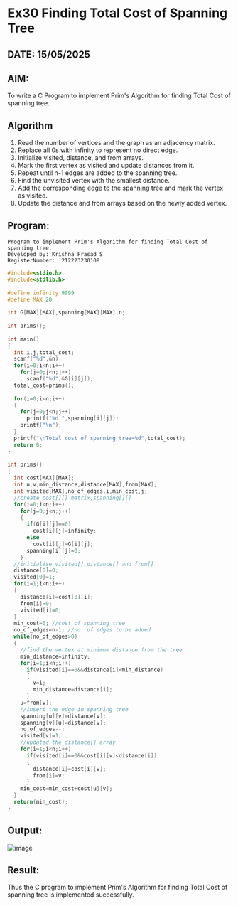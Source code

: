 # Ex30 Finding Total Cost of Spanning Tree
## DATE: 15/05/2025
## AIM:
To write a C Program to implement Prim's Algorithm for finding Total Cost of spanning tree.
## Algorithm
1. Read the number of vertices and the graph as an adjacency matrix.
2. Replace all 0s with infinity to represent no direct edge.
3. Initialize visited, distance, and from arrays.
4. Mark the first vertex as visited and update distances from it.
5. Repeat until n-1 edges are added to the spanning tree.
6. Find the unvisited vertex with the smallest distance.
7. Add the corresponding edge to the spanning tree and mark the vertex as visited.
8. Update the distance and from arrays based on the newly added vertex. 

## Program:
```
Program to implement Prim's Algorithm for finding Total Cost of spanning tree.
Developed by: Krishna Prasad S
RegisterNumber:  212223230108
```
```c
#include<stdio.h>
#include<stdlib.h>
 
#define infinity 9999
#define MAX 20
 
int G[MAX][MAX],spanning[MAX][MAX],n;
 
int prims();
 
int main()
{
  int i,j,total_cost;
  scanf("%d",&n);
  for(i=0;i<n;i++)
    for(j=0;j<n;j++)
      scanf("%d",&G[i][j]);
  total_cost=prims();
  
  for(i=0;i<n;i++)
  {
    for(j=0;j<n;j++)
      printf("%d ",spanning[i][j]);
    printf("\n");
  }
  printf("\nTotal cost of spanning tree=%d",total_cost);
  return 0;
}
 
int prims()
{
  int cost[MAX][MAX];
  int u,v,min_distance,distance[MAX],from[MAX];
  int visited[MAX],no_of_edges,i,min_cost,j;
  //create cost[][] matrix,spanning[][]
  for(i=0;i<n;i++)
    for(j=0;j<n;j++)
    {
      if(G[i][j]==0)
        cost[i][j]=infinity;
      else
        cost[i][j]=G[i][j];
      spanning[i][j]=0;
    }
  //initialise visited[],distance[] and from[]
  distance[0]=0;
  visited[0]=1;
  for(i=1;i<n;i++)
  {
    distance[i]=cost[0][i];
    from[i]=0;
    visited[i]=0;
  }
  min_cost=0; //cost of spanning tree
  no_of_edges=n-1; //no. of edges to be added
  while(no_of_edges>0)
  {
    //find the vertex at minimum distance from the tree
    min_distance=infinity;
    for(i=1;i<n;i++)
      if(visited[i]==0&&distance[i]<min_distance)
      {
        v=i;
        min_distance=distance[i];
      }
    u=from[v];
    //insert the edge in spanning tree
    spanning[u][v]=distance[v];
    spanning[v][u]=distance[v];
    no_of_edges--;
    visited[v]=1;
    //updated the distance[] array
    for(i=1;i<n;i++)
      if(visited[i]==0&&cost[i][v]<distance[i])
      {
        distance[i]=cost[i][v];
        from[i]=v;
      }
    min_cost=min_cost+cost[u][v];
  }
  return(min_cost);
}
```

## Output:

![image](https://github.com/user-attachments/assets/551b82e4-0ef7-413c-91cc-c3d55c6e454d)



## Result:
Thus the C program to implement Prim's Algorithm for finding Total Cost of spanning tree is implemented successfully.
